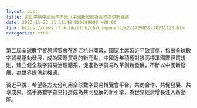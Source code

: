 ```yaml
---
layout: post
title: 習近平稱中國近年不斷以中國新發展為世界提供新機遇
date: 2023-11-23 11:11:48.000000000 +08:00
link: https://news.rthk.hk/rthk/ch/component/k2/1729059-20231123.htm
categories: rthk
---
```


第二屆全球數字貿易博覽會在浙江杭州開幕，國家主席習近平致賀信，指出全球數字貿易蓬勃發展，成為國際貿易的新亮點，中國近年積極對接高標準國際經貿規則，建立健全數字貿易治理體系，促進數字貿易改革創新發展，不斷以中國新發展，為世界提供新機遇。

習近平說，希望各方充分利用全球數字貿易博覽會平台，共商合作、共促發展、共享成果，攜手將數字貿易打造成為共同發展的新引擎，為世界經濟增長注入新動能。
